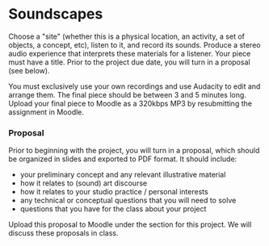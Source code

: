 # Soundscapes

Choose a "site" (whether this is a physical location, an activity, a set of objects, a concept, etc), listen to it, and record its sounds. Produce a stereo audio experience that interprets these materials for a listener. Your piece must have a title. Prior to the project due date, you will turn in a proposal (see below).

You must exclusively use your own recordings and use Audacity to edit and arrange them. The final piece should be between 3 and 5 minutes long. Upload your final piece to Moodle as a 320kbps MP3 by resubmitting the assignment in Moodle.


### Proposal

Prior to beginning with the project, you will turn in a proposal, which should be organized in slides and exported to PDF format. It should include:
- your preliminary concept and any relevant illustrative material
- how it relates to (sound) art discourse
- how it relates to your studio practice / personal interests
- any technical or conceptual questions that you will need to solve
- questions that you have for the class about your project

Upload this proposal to Moodle under the section for this project. We will discuss these proposals in class.